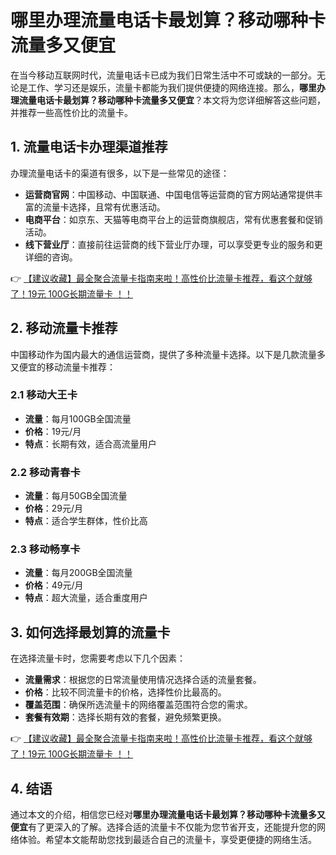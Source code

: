# 哪里办理流量电话卡最划算？移动哪种卡流量多又便宜

在当今移动互联网时代，流量电话卡已成为我们日常生活中不可或缺的一部分。无论是工作、学习还是娱乐，流量卡都能为我们提供便捷的网络连接。那么，**哪里办理流量电话卡最划算？移动哪种卡流量多又便宜**？本文将为您详细解答这些问题，并推荐一些高性价比的流量卡。

## 1. 流量电话卡办理渠道推荐

办理流量电话卡的渠道有很多，以下是一些常见的途径：

- **运营商官网**：中国移动、中国联通、中国电信等运营商的官方网站通常提供丰富的流量卡选择，且常有优惠活动。
- **电商平台**：如京东、天猫等电商平台上的运营商旗舰店，常有优惠套餐和促销活动。
- **线下营业厅**：直接前往运营商的线下营业厅办理，可以享受更专业的服务和更详细的咨询。

👉 [【建议收藏】最全聚合流量卡指南来啦！高性价比流量卡推荐，看这个就够了！19元 100G长期流量卡 ！！](https://bit.ly/Liuliangka)

## 2. 移动流量卡推荐

中国移动作为国内最大的通信运营商，提供了多种流量卡选择。以下是几款流量多又便宜的移动流量卡推荐：

### 2.1 移动大王卡

- **流量**：每月100GB全国流量
- **价格**：19元/月
- **特点**：长期有效，适合高流量用户

### 2.2 移动青春卡

- **流量**：每月50GB全国流量
- **价格**：29元/月
- **特点**：适合学生群体，性价比高

### 2.3 移动畅享卡

- **流量**：每月200GB全国流量
- **价格**：49元/月
- **特点**：超大流量，适合重度用户

## 3. 如何选择最划算的流量卡

在选择流量卡时，您需要考虑以下几个因素：

- **流量需求**：根据您的日常流量使用情况选择合适的流量套餐。
- **价格**：比较不同流量卡的价格，选择性价比最高的。
- **覆盖范围**：确保所选流量卡的网络覆盖范围符合您的需求。
- **套餐有效期**：选择长期有效的套餐，避免频繁更换。

👉 [【建议收藏】最全聚合流量卡指南来啦！高性价比流量卡推荐，看这个就够了！19元 100G长期流量卡 ！！](https://bit.ly/Liuliangka)

## 4. 结语

通过本文的介绍，相信您已经对**哪里办理流量电话卡最划算？移动哪种卡流量多又便宜**有了更深入的了解。选择合适的流量卡不仅能为您节省开支，还能提升您的网络体验。希望本文能帮助您找到最适合自己的流量卡，享受更便捷的网络生活。